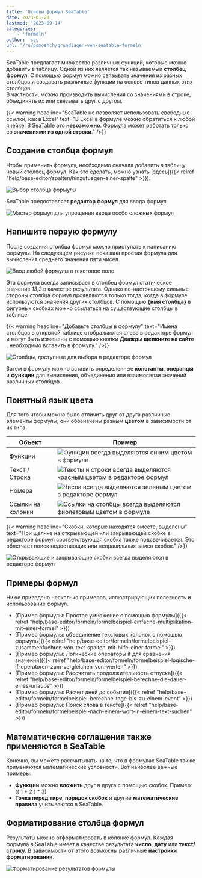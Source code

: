 ```yaml
---
title: 'Основы формул SeaTable'
date: 2023-01-28
lastmod: '2023-09-14'
categories:
    - 'formeln'
author: 'ssc'
url: '/ru/pomoshch/grundlagen-von-seatable-formeln'
---
```


SeaTable предлагает множество различных функций, которые можно добавить в таблицу. Одной из них является так называемый **столбец формул**. С помощью формул можно связывать значения из разных столбцов и создавать различные функции на основе типов данных этих столбцов.  
В частности, можно производить вычисления со значениями в строке, объединять их или связывать друг с другом.

{{< warning  headline="SeaTable не позволяет использовать свободные ссылки, как в Excel"  text="В Excel в формуле можно обратиться к любой ячейке. В SeaTable это **невозможно**. Формула может работать только со **значениями из одной строки**." />}}

## Создание столбца формул

Чтобы применить формулу, необходимо сначала добавить в таблицу новый столбец формул. Как это сделать, можно узнать [здесь]({{< relref "help/base-editor/spalten/hinzufuegen-einer-spalte" >}}).

![Выбор столбца формулы](images/select-formula-column.png)

SeaTable предоставляет **редактор формул** для ввода формул.

![Мастер формул для упрощения ввода особо сложных формул](images/Formula.wizard.png)

## Напишите первую формулу

После создания столбца формул можно приступать к написанию формулы. На следующем рисунке показана простая формула для вычисления среднего значения пяти чисел.

![Ввод любой формулы в текстовое поле](images/input-formular.jpg)

Эта формула всегда записывает в столбец формул статическое значение _13,2_ в качестве результата. Однако по-настоящему сильные стороны столбца формул проявляются только тогда, когда в формуле используются значения других столбцов. С помощью **{имя столбца}** в фигурных скобках можно ссылаться на существующие столбцы в таблице.

{{< warning headline="Добавьте столбцы в формулу" text="Имена столбцов в открытой таблице отображаются слева в редакторе формул и могут быть изменены с помощью кнопки **Дважды щелкните на сайте .** необходимо вставить в формулу." />}}

![Столбцы, доступные для выбора в редакторе формул](images/columns-in-the-formula-editor.jpg)

Затем в формулу можно вставить определенные **константы**, **операнды** и **функции** для вычисления, объединения или взаимосвязи значений различных столбцов.

## Понятный язык цвета

Для того чтобы можно было отличить друг от друга различные элементы формулы, они обозначены разным **цветом** в зависимости от их типа:

| Объект            | Пример                                                                                                      |
| ----------------- | ----------------------------------------------------------------------------------------------------------- |
| Функции           | ![Функции всегда выделяются синим цветом в формуле](images/example-function.png)                            |
| Текст / Строка    | ![Тексты и строки всегда выделяются красным цветом в редакторе формул](images/example-text.png)             |
| Номера            | ![Числа всегда выделяются зеленым цветом в редакторе формул](images/example-number.png)                     |
| Ссылки на колонки | ![Ссылки на столбцы всегда выделяются фиолетовым цветом в формуле ](images/example-reference-to-column.png) |

{{< warning headline="Скобки, которые находятся вместе, выделены" text="При щелчке на открывающей или закрывающей скобке в редакторе формул соответствующая скобка также подсвечивается. Это облегчает поиск недостающих или неправильных замен скобок." />}}

![Открывающие и закрывающие скобки всегда выделяются в редакторе формул](images/example-brackets.png)

## Примеры формул

Ниже приведено несколько примеров, иллюстрирующих полезность и использование формул.

- [Пример формулы: Простое умножение с помощью формулы]({{< relref "help/base-editor/formeln/formelbeispiel-einfache-multiplikation-mit-einer-formel" >}})
- [Пример формулы: объединение текстовых колонок с помощью формулы]({{< relref "help/base-editor/formeln/formelbeispiel-zusammenfuehren-von-text-spalten-mit-hilfe-einer-formel" >}})
- [Пример формулы: Логические операторы if для сравнения значений]({{< relref "help/base-editor/formeln/formelbeispiel-logische-if-operatoren-zum-vergleichen-von-werten" >}})
- [Пример формулы: Рассчитать продолжительность отпуска]({{< relref "help/base-editor/formeln/formelbeispiel-berechne-die-dauer-eines-urlaubs" >}})
- [Пример формулы: Расчет дней до события]({{< relref "help/base-editor/formeln/formelbeispiel-berechne-tage-bis-zu-einem-event" >}})
- [Пример формулы: Поиск слова в тексте]({{< relref "help/base-editor/formeln/formelbeispiel-nach-einem-wort-in-einem-text-suchen" >}})

## Математические соглашения также применяются в SeaTable

Конечно, вы можете рассчитывать на то, что в формулах SeaTable также применяются математические условности. Вот наиболее важные примеры:

- **Функции** можно **вложить** друг в друга с помощью скобок. Пример: (( 1 + 2 ) \* 3)
- **Точка перед тире**, **порядок скобок** и другие **математические правила** учитываются в SeaTable.

## Форматирование столбца формул

Результаты можно отформатировать в колонке формул. Каждая формула в SeaTable имеет в качестве результата **число**, **дату** или **текст/строку**. В зависимости от этого возможны различные **настройки форматирования**.

![Форматирование результатов формулы](images/Formatierung-von-Formelergebnissen.jpg)
